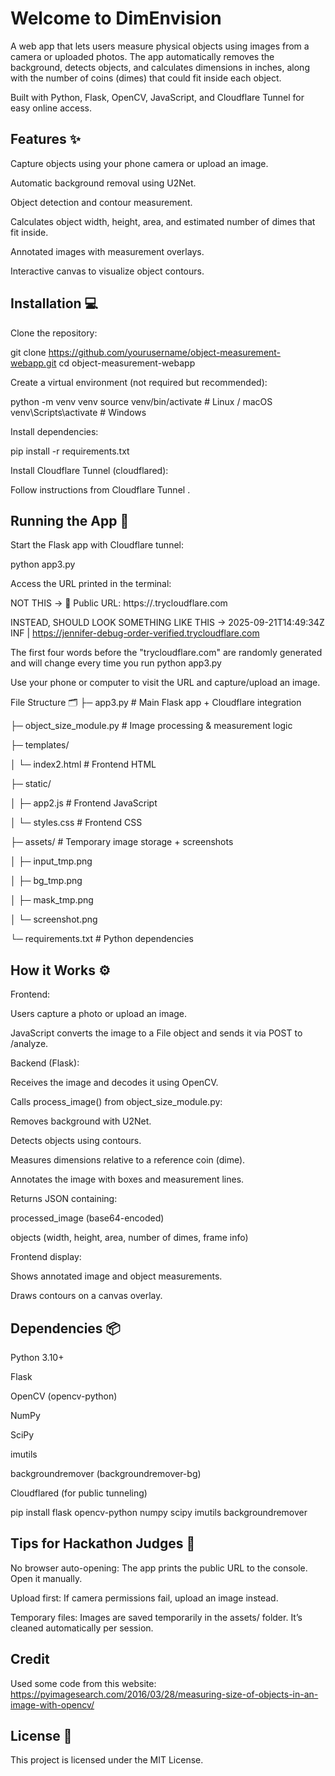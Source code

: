 # Welcome to DimEnvision

A web app that lets users measure physical objects using images from a camera or uploaded photos. The app automatically removes the background, detects objects, and calculates dimensions in inches, along with the number of coins (dimes) that could fit inside each object.

Built with Python, Flask, OpenCV, JavaScript, and Cloudflare Tunnel for easy online access.

## Features ✨

Capture objects using your phone camera or upload an image.

Automatic background removal using U2Net.

Object detection and contour measurement.

Calculates object width, height, area, and estimated number of dimes that fit inside.

Annotated images with measurement overlays.

Interactive canvas to visualize object contours.

## Installation 💻

Clone the repository:

git clone https://github.com/yourusername/object-measurement-webapp.git
cd object-measurement-webapp


Create a virtual environment (not required but recommended):

python -m venv venv
source venv/bin/activate  # Linux / macOS
venv\Scripts\activate     # Windows


Install dependencies:

pip install -r requirements.txt


Install Cloudflare Tunnel (cloudflared):

Follow instructions from Cloudflare Tunnel
.

## Running the App 🚀

Start the Flask app with Cloudflare tunnel:

python app3.py


Access the URL printed in the terminal:

NOT THIS -> 🚀 Public URL: https://<random-subdomain>.trycloudflare.com

INSTEAD, SHOULD LOOK SOMETHING LIKE THIS -> 2025-09-21T14:49:34Z INF |  https://jennifer-debug-order-verified.trycloudflare.com

The first four words before the "trycloudflare.com" are randomly generated and will change every time you run python app3.py


Use your phone or computer to visit the URL and capture/upload an image.

File Structure 🗂️
├─ app3.py                  # Main Flask app + Cloudflare integration

├─ object_size_module.py    # Image processing & measurement logic

├─ templates/

│   └─ index2.html          # Frontend HTML

├─ static/

│   ├─ app2.js              # Frontend JavaScript

│   └─ styles.css           # Frontend CSS

├─ assets/                  # Temporary image storage + screenshots

│   ├─ input_tmp.png

│   ├─ bg_tmp.png

│   ├─ mask_tmp.png

│   └─ screenshot.png

└─ requirements.txt         # Python dependencies

## How it Works ⚙️

Frontend:

Users capture a photo or upload an image.

JavaScript converts the image to a File object and sends it via POST to /analyze.

Backend (Flask):

Receives the image and decodes it using OpenCV.

Calls process_image() from object_size_module.py:

Removes background with U2Net.

Detects objects using contours.

Measures dimensions relative to a reference coin (dime).

Annotates the image with boxes and measurement lines.

Returns JSON containing:

processed_image (base64-encoded)

objects (width, height, area, number of dimes, frame info)

Frontend display:

Shows annotated image and object measurements.

Draws contours on a canvas overlay.

## Dependencies 📦

Python 3.10+

Flask

OpenCV (opencv-python)

NumPy

SciPy

imutils

backgroundremover (backgroundremover-bg)

Cloudflared (for public tunneling)

pip install flask opencv-python numpy scipy imutils backgroundremover

## Tips for Hackathon Judges 🎯

No browser auto-opening: The app prints the public URL to the console. Open it manually.

Upload first: If camera permissions fail, upload an image instead.

Temporary files: Images are saved temporarily in the assets/ folder. It’s cleaned automatically per session.

## Credit
Used some code from this website: https://pyimagesearch.com/2016/03/28/measuring-size-of-objects-in-an-image-with-opencv/

## License 📜

This project is licensed under the MIT License.
